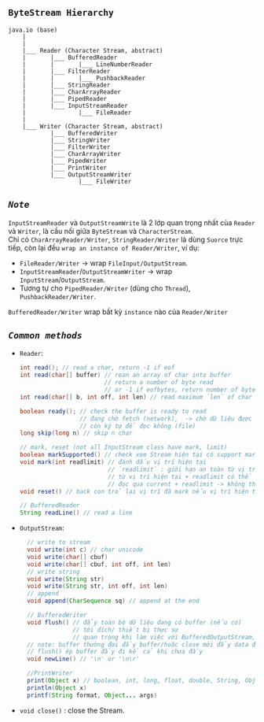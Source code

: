 ## **`ByteStream Hierarchy`**

```
java.io (base)
    |
    |
    |___ Reader (Character Stream, abstract)
    |       |___ BufferedReader
    |       |       |___ LineNumberReader
    |       |___ FilterReader
    |       |       |___ PushbackReader
    |       |___ StringReader
    |       |___ CharArrayReader
    |       |___ PipedReader
    |       |___ InputStreamReader
    |               |___ FileReader
    |
    |___ Writer (Character Stream, abstract)
            |___ BufferedWriter
            |___ StringWriter
            |___ FilterWriter
            |___ CharArrayWriter
            |___ PipedWriter
            |___ PrintWriter
            |___ OutputStreamWriter
                    |___ FileWriter
```

## _`Note`_

`InputStreamReader` và `OutputStreamWrite` là 2 lớp quan trọng nhất của `Reader` và `Writer`, là cầu nối giữa `ByteStream` và `CharacterStream`.  
Chỉ có `CharArrayReader/Writer`, `StringReader/Writer` là dùng `Suorce` trực tiếp, còn lại đều `wrap an instance of Reader/Writer`, ví dụ:

- `FileReader/Writer` -> wrap `FileInput/OutputStream`.
- `InputStreamReader`/`OutputStreamWriter` -> wrap `InputStream`/`OutputStream`.
- Tương tự cho `PipedReader/Writer` (dùng cho `Thread`), `PushbackReader/Writer`.

`BufferedReader/Writer` wrap bất kỳ `instance` nào của `Reader/Writer`

## _`Common methods`_

- `Reader`:

  ```java
  int read(); // read a char, return -1 if eof
  int read(char[] buffer) // rean an array of char into buffer
                          // return a number of byte read
                          // or -1 if eofbytes, return number of byte that be read
  int read(char[] b, int off, int len) // read maximum `len` of char into buffer, stored from `off` index.

  boolean ready(); // check the buffer is ready to read
                   // đang chờ fetch (network),  -> chờ dữ liệu được gửi thêm (nhập thêm, fetch về, ... )
                   // còn ký tự để đọc không (file)
  long skip(long n) // skip n char

  // mark, reset (not all InputStream class have mark, limit)
  boolean markSupported() // check xem Stream hiện tại có support mark, reset ?
  void mark(int readlimit) // đánh dấu vị trí hiện tại
                           // `readlimit` : giới hạn an toàn từ vị trí hiện tại
                           // từ vị trí hiện tại + readlimit có thể reset về lại mark
                           // đọc qua current + readlimit -> không thể reset
  void reset() // back con trỏ lại vị trí đã mark nếu vị trí hiện tại còn trong marklimit

  // BufferedReader
  String readLine() // read a line
  ```

- `OutputStream`:

  ```java
    // write to stream
    void write(int c) // char unicode
    void write(char[] cbuf)
    void write(char[] cbuf, int off, int len)
    // write string
    void write(String str)
    void write(String str, int off, int len)
    // append
    void append(CharSequence sq) // append at the end

    // BufferedWriter
    void flush() // đẩy toàn bộ dữ liệu đang có buffer (nếu có)
                 // tới đích/ thiết bị thực sự
                 // quan trọng khi làm việc với BufferedOutputStream, PrintStream
    // note: buffer thường đợi đầy buffer/hoặc close mới đẩy data đi
    // flush() ép buffer đẩy đi kể cả khi chưa đầy
    void newLine() // '\n' or '\n\r'

    //PrintWriter
    print(Object x) // boolean, int, long, float, double, String, Object, char, char[]
    println(Object x)
    printf(String format, Object... args)


  ```

- `void close()` : close the Stream.
